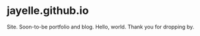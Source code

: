 jayelle.github.io
=================

Site. Soon-to-be portfolio and blog. Hello, world.
Thank you for dropping by.
